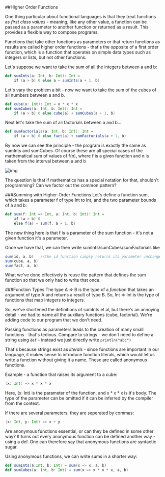 ##Higher Order Functions

One thing particular about functional languages is that they treat functions as *first class values* - meaning, like any other value, a function can be passed as a parameter to another function or returned as a result. This provides a flexible way to compose programs.

Functions that take other functions as parameters or that return functions as results are called higher order functions - that's the opposite of a first order function, which is a function that operates on simple data types such as integers or lists, but not other functions.

Let's suppose we want to take the sum of all the integers between a and b:

```scala
def sumInts(a: Int, b: Int): Int =
	if (a > b) 0 else a + sumInts(a + 1, b)
```

Let's vary the problem a bit - now we want to take the sum of the cubes of all numbers between a and b.

```scala
def cube(x: Int): Int = x * x * x
def sumCubes(a: Int, b: Int): Int =
	if (a > b) 0 else cube(a) + sumCubes(a + 1, b)
```

Next let's take the sum of all factorials between a and b...

```scala
def sumFactorials(a: Int, b: Int): Int =
	if (a > b) 0 else fact(a) + sumFactorials(a + 1, b)
```

By now we can see the principle - the program is exactly the same as sumInts and sumCubes. Of course these are all special cases of the mathematical sum of values of f(n), where f is a given function and n is taken from the interval between a and b

![img](http://i.imgur.com/ber3LCH.png)

The question is that if mathematics has a special notation for that, shouldn't programming? Can we factor out the common pattern?

###Summing with Higher-Order Functions
Let's define a function sum, which takes a parameter f of type Int to Int, and the two parameter bounds of a and b:

```scala
def sum(f: Int => Int, a: Int, b: Int): Int =
	if (a > b) 0
	else f(a) + sum(f, a + 1, b)
```

The new thing here is that f is a parameter of the sum function - it's not a given function it's a parameter.

Once we have that, we can then write sumInts/sumCubes/sumFactorials like

```scala
sum(id, a, b)   //the id function simply returns its parameter unchanged
sum(cube, a, b)
sum(fact, a, b)
```

What we've done effectively is reuse the pattern that defines the sum function so that we only had to write that once.

###Function Types
The type A => B is the type of a *function* that takes an argument of type A and returns a result of type B. So, Int => Int is the type of functions that map integers to integers.

So, we've shortened the definitions of sumInts et al, but there's an annoying detail - we had to name all the auxiliary functions (cube, factorial). We're adding code to our program that we don't need.

Passing functions as parameters leads to the creation of many small functions - that's tedious. Compare to strings - we don't need to define a string using ```def``` - instead we just directly write ```println("abc")```

That's because strings exist as *literals* - since functions are important in our language, it makes sense to introduce function literals, which would let us write a function without giving it a name. These are called anonymous functions.

Example - a function that raises its argument to a cube:

```scala
(x: Int) => x * x * x
```

Here, (x: Int) is the parameter of the function, and x * x * x is it's body. The type of the parameter can be omitted if it can be inferred by the compiler from the context.

If there are several parameters, they are seperated by commas:

```scala
(x: Int, y: Int) => x + y
```

Are anonymous functions essential, or can they be defined in some other way? It turns out every anonymous function can be defined another way - using a def. One can therefore say that anonymous functions are syntactic sugar.

Using anonymous functions, we can write sums in a shorter way:

```scala
def sumInts(a:Int, b: Int) = sum(x => x, a, b)
def sumCubes(a: Int, b: Int) = sum(x => x * x * x, a, b)
```
